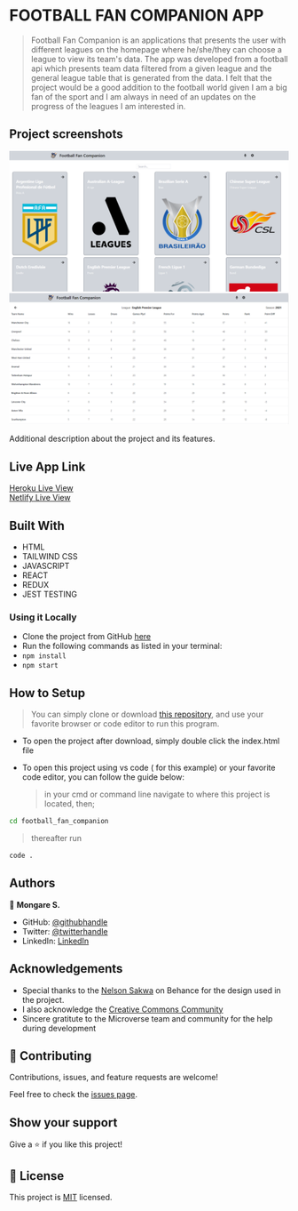 # FOOTBALL FAN COMPANION APP

> Football Fan Companion is an applications that presents the user with different leagues on the homepage where he/she/they can choose a league to view its team's data.
> The app was developed from a football api which presents team data filtered from a given league and the general league table that is generated from the data.
> I felt that the project would be a good addition to the football world given I am a big fan of the sport and I am always in need of an updates on the progress of the leagues I am interested in.

## Project screenshots

![screenshot](./app_screenshot.png)
![screenshot](./app_screenshot2.png)

Additional description about the project and its features.

## Live App Link

[Heroku Live View](https://football-fan-companion.herokuapp.com/)<br>
[Netlify Live View](https://football-fan-companion.netlify.app)

## Built With

- HTML
- TAILWIND CSS
- JAVASCRIPT
- REACT
- REDUX
- JEST TESTING

### Using it Locally

- Clone the project from GitHub [here](https://github.com/Mosams/football_fan_companion.git)
- Run the following commands as listed in your terminal:
- `npm install`
- `npm start`

## How to Setup

> You can simply clone or download [this repository](https://github.com/Mosams/football_fan_companion.git), and use your favorite browser or code editor to run this program.

- To open the project after download, simply double click the index.html file

- To open this project using vs code ( for this example) or your favorite code editor, you can follow the guide below:
  > in your cmd or command line navigate to where this project is located, then;

```cmd
cd football_fan_companion
```

> thereafter run

```cmd
code .
```

## Authors

👤 **Mongare S.**

- GitHub: [@githubhandle](https://github.com/Mosams/)
- Twitter: [@twitterhandle](https://twitter.com/sam_mongare)
- LinkedIn: [LinkedIn](https://www.linkedin.com/in/sammy-mongare-b8288310b/)

## Acknowledgements

- Special thanks to the [Nelson Sakwa](https://www.behance.net/sakwadesignstudio) on Behance for the design used in the project.
- I also acknowledge the [Creative Commons Community](https://creativecommons.org/)
- Sincere gratitute to the Microverse team and community for the help during development

## 🤝 Contributing

Contributions, issues, and feature requests are welcome!

Feel free to check the [issues page](../../issues/).

## Show your support

Give a ⭐️ if you like this project!

## 📝 License

This project is [MIT](./MIT.md) licensed.
